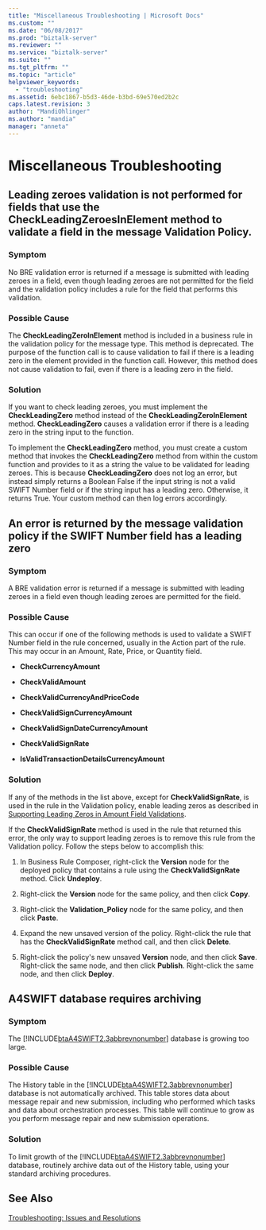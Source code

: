 ```yaml
---
title: "Miscellaneous Troubleshooting | Microsoft Docs"
ms.custom: ""
ms.date: "06/08/2017"
ms.prod: "biztalk-server"
ms.reviewer: ""
ms.service: "biztalk-server"
ms.suite: ""
ms.tgt_pltfrm: ""
ms.topic: "article"
helpviewer_keywords: 
  - "troubleshooting"
ms.assetid: 6ebc1867-b5d3-46de-b3bd-69e570ed2b2c
caps.latest.revision: 3
author: "MandiOhlinger"
ms.author: "mandia"
manager: "anneta"
---
```

# Miscellaneous Troubleshooting
## Leading zeroes validation is not performed for fields that use the CheckLeadingZeroesInElement method to validate a field in the message Validation Policy.  
  
### Symptom  
 No BRE validation error is returned if a message is submitted with leading zeroes in a field, even though leading zeroes are not permitted for the field and the validation policy includes a rule for the field that performs this validation.  
  
### Possible Cause  
 The **CheckLeadingZeroInElement** method is included in a business rule in the validation policy for the message type. This method is deprecated. The purpose of the function call is to cause validation to fail if there is a leading zero in the element provided in the function call. However, this method does not cause validation to fail, even if there is a leading zero in the field.  
  
### Solution  
 If you want to check leading zeroes, you must implement the **CheckLeadingZero** method instead of the **CheckLeadingZeroInElement** method. **CheckLeadingZero** causes a validation error if there is a leading zero in the string input to the function.  
  
 To implement the **CheckLeadingZero** method, you must create a custom method that invokes the **CheckLeadingZero** method from within the custom function and provides to it as a string the value to be validated for leading zeroes. This is because **CheckLeadingZero** does not log an error, but instead simply returns a Boolean False if the input string is not a valid SWIFT Number field or if the string input has a leading zero. Otherwise, it returns True. Your custom method can then log errors accordingly.  
  
## An error is returned by the message validation policy if the SWIFT Number field has a leading zero  
  
### Symptom  
 A BRE validation error is returned if a message is submitted with leading zeroes in a field even though leading zeroes are permitted for the field.  
  
### Possible Cause  
 This can occur if one of the following methods is used to validate a SWIFT Number field in the rule concerned, usually in the Action part of the rule. This may occur in an Amount, Rate, Price, or Quantity field.  
  
-   **CheckCurrencyAmount**  
  
-   **CheckValidAmount**  
  
-   **CheckValidCurrencyAndPriceCode**  
  
-   **CheckValidSignCurrencyAmount**  
  
-   **CheckValidSignDateCurrencyAmount**  
  
-   **CheckValidSignRate**  
  
-   **IsValidTransactionDetailsCurrencyAmount**  
  
### Solution  
 If any of the methods in the list above, except for **CheckValidSignRate**, is used in the rule in the Validation policy, enable leading zeros as described in [Supporting Leading Zeros in Amount Field Validations](../../adapters-and-accelerators/accelerator-swift/supporting-leading-zeros-in-amount-field-validations.md).  
  
 If the **CheckValidSignRate** method is used in the rule that returned this error, the only way to support leading zeroes is to remove this rule from the Validation policy. Follow the steps below to accomplish this:  
  
1.  In Business Rule Composer, right-click the **Version** node for the deployed policy that contains a rule using the **CheckValidSignRate** method. Click **Undeploy**.  
  
2.  Right-click the **Version** node for the same policy, and then click **Copy**.  
  
3.  Right-click the **Validation_Policy** node for the same policy, and then click **Paste**.  
  
4.  Expand the new unsaved version of the policy. Right-click the rule that has the **CheckValidSignRate** method call, and then click **Delete**.  
  
5.  Right-click the policy's new unsaved **Version** node, and then click **Save**. Right-click the same node, and then click **Publish**. Right-click the same node, and then click **Deploy**.  
  
## A4SWIFT database requires archiving  
  
### Symptom  
 The [!INCLUDE[btaA4SWIFT2.3abbrevnonumber](../../includes/btaa4swift2-3abbrevnonumber-md.md)] database is growing too large.  
  
### Possible Cause  
 The History table in the [!INCLUDE[btaA4SWIFT2.3abbrevnonumber](../../includes/btaa4swift2-3abbrevnonumber-md.md)] database is not automatically archived. This table stores data about message repair and new submission, including who performed which tasks and data about orchestration processes. This table will continue to grow as you perform message repair and new submission operations.  
  
### Solution  
 To limit growth of the [!INCLUDE[btaA4SWIFT2.3abbrevnonumber](../../includes/btaa4swift2-3abbrevnonumber-md.md)] database, routinely archive data out of the History table, using your standard archiving procedures.  
  
## See Also  
 [Troubleshooting: Issues and Resolutions](../../adapters-and-accelerators/accelerator-swift/troubleshooting-issues-and-resolutions1.md)
